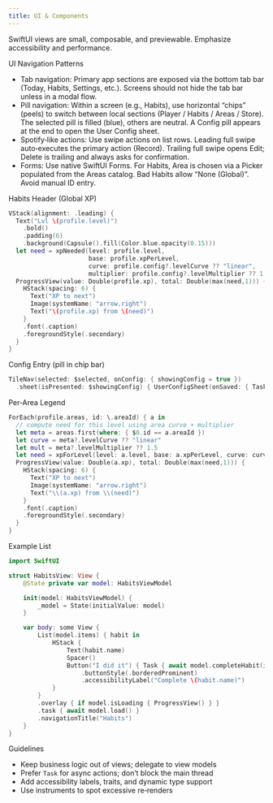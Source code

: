```yaml
---
title: UI & Components
---
```


SwiftUI views are small, composable, and previewable. Emphasize accessibility and performance.

UI Navigation Patterns
- Tab navigation: Primary app sections are exposed via the bottom tab bar (Today, Habits, Settings, etc.). Screens should not hide the tab bar unless in a modal flow.
- Pill navigation: Within a screen (e.g., Habits), use horizontal “chips” (peels) to switch between local sections (Player / Habits / Areas / Store). The selected pill is filled (blue), others are neutral. A Config pill appears at the end to open the User Config sheet.
- Spotify‑like actions: Use swipe actions on list rows. Leading full swipe auto‑executes the primary action (Record). Trailing full swipe opens Edit; Delete is trailing and always asks for confirmation.
- Forms: Use native SwiftUI Forms. For Habits, Area is chosen via a Picker populated from the Areas catalog. Bad Habits allow “None (Global)”. Avoid manual ID entry.

Habits Header (Global XP)
```swift
VStack(alignment: .leading) {
  Text("Lvl \(profile.level)")
    .bold()
    .padding(6)
    .background(Capsule().fill(Color.blue.opacity(0.15)))
  let need = xpNeeded(level: profile.level,
                      base: profile.xpPerLevel,
                      curve: profile.config?.levelCurve ?? "linear",
                      multiplier: profile.config?.levelMultiplier ?? 1.5)
  ProgressView(value: Double(profile.xp), total: Double(max(need,1))) {
    HStack(spacing: 6) {
      Text("XP to next")
      Image(systemName: "arrow.right")
      Text("\(profile.xp) from \(need)")
    }
    .font(.caption)
    .foregroundStyle(.secondary)
  }
}
```

Config Entry (pill in chip bar)
```swift
TileNav(selected: $selected, onConfig: { showingConfig = true })
  .sheet(isPresented: $showingConfig) { UserConfigSheet(onSaved: { Task { await profileVM.refresh() } }) }
```

Per‑Area Legend
```swift
ForEach(profile.areas, id: \.areaId) { a in
  // compute need for this level using area curve + multiplier
  let meta = areas.first(where: { $0.id == a.areaId })
  let curve = meta?.levelCurve ?? "linear"
  let mult = meta?.levelMultiplier ?? 1.5
  let need = xpForLevel(level: a.level, base: a.xpPerLevel, curve: curve, multiplier: mult)
  ProgressView(value: Double(a.xp), total: Double(max(need,1))) {
    HStack(spacing: 6) {
      Text("XP to next")
      Image(systemName: "arrow.right")
      Text("\\(a.xp) from \\(need)")
    }
    .font(.caption)
    .foregroundStyle(.secondary)
  }
}
```

Example List
```swift
import SwiftUI

struct HabitsView: View {
    @State private var model: HabitsViewModel

    init(model: HabitsViewModel) {
        _model = State(initialValue: model)
    }

    var body: some View {
        List(model.items) { habit in
            HStack {
                Text(habit.name)
                Spacer()
                Button("I did it") { Task { await model.completeHabit(id: habit.id) } }
                    .buttonStyle(.borderedProminent)
                    .accessibilityLabel("Complete \(habit.name)")
            }
        }
        .overlay { if model.isLoading { ProgressView() } }
        .task { await model.load() }
        .navigationTitle("Habits")
    }
}
```

Guidelines
- Keep business logic out of views; delegate to view models
- Prefer `Task` for async actions; don’t block the main thread
- Add accessibility labels, traits, and dynamic type support
- Use instruments to spot excessive re‑renders
